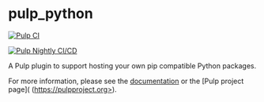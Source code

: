 pulp_python
===========

[![Pulp CI](https://github.com/pulp/pulp_python/actions/workflows/ci.yml/badge.svg?branch=master)](https://github.com/pulp/pulp_python/actions/workflows/ci.yml)

[![Pulp Nightly CI/CD](https://github.com/pulp/pulp_python/actions/workflows/nightly.yml/badge.svg)](https://github.com/pulp/pulp_python/actions/workflows/nightly.yml)

A Pulp plugin to support hosting your own pip compatible Python packages.

For more information, please see the [documentation](https://pulp-python.readthedocs.io/en/latest/) or the [Pulp project page](
(https://pulpproject.org>).

